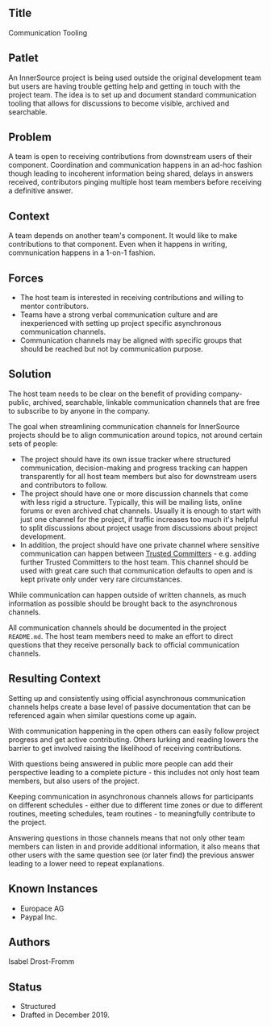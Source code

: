## Title

Communication Tooling

## Patlet

An InnerSource project is being used outside the original development team but
users are having trouble getting help and getting in touch with the project
team. The idea is to set up and document standard communication tooling that
allows for discussions to become visible, archived and searchable.

## Problem

A team is open to receiving contributions from downstream users of their
component. Coordination and communication happens in an ad-hoc fashion though
leading to incoherent information being shared, delays in answers received,
contributors pinging multiple host team members before receiving a definitive
answer.

## Context

A team depends on another team's component. It would like to make contributions
to that component. Even when it happens in writing, communication happens in a
1-on-1 fashion.

## Forces

- The host team is interested in receiving contributions and willing to mentor contributors.
- Teams have a strong verbal communication culture and are inexperienced with setting up project specific asynchronous communication channels.
- Communication channels may be aligned with specific groups that should be reached but not by communication purpose.

## Solution

The host team needs to be clear on the benefit of providing company-public,
archived, searchable, linkable communication channels that are free to subscribe
to by anyone in the company.

The goal when streamlining communication channels for InnerSource projects
should be to align communication around topics, not around certain sets of
people:

- The project should have its own issue tracker where structured communication, decision-making and progress tracking can happen transparently for all host team members but also for downstream users and contributors to follow.
- The project should have one or more discussion channels that come with less rigid a structure. Typically, this will be mailing lists, online forums or even archived chat channels. Usually it is enough to start with just one channel for the project, if traffic increases too much it's helpful to split discussions about project usage from discussions about project development.
- In addition, the project should have one private channel where sensitive communication can happen between [Trusted Committers](../trusted-committer.md) - e.g. adding further Trusted Committers to the host team. This channel should be used with great care such that communication defaults to open and is kept private only under very rare circumstances.

While communication can happen outside of written channels, as much information
as possible should be brought back to the asynchronous channels.

All communication channels should be documented in the project `README.md`. The
host team members need to make an effort to direct questions that they receive
personally back to official communication channels.

## Resulting Context

Setting up and consistently using official asynchronous communication channels
helps create a base level of passive documentation that can be referenced again
when similar questions come up again.

With communication happening in the open others can easily follow project
progress and get active contributing. Others lurking and reading lowers the
barrier to get involved raising the likelihood of receiving contributions.

With questions being answered in public more people can add their perspective
leading to a complete picture - this includes not only host team members,
but also users of the project.

Keeping communication in asynchronous channels allows for participants on
different schedules - either due to different time zones or due to different
routines, meeting schedules, team routines - to meaningfully contribute to
the project.

Answering questions in those channels means that not only other team members
can listen in and provide additional information, it also means that other
users with the same question see (or later find) the previous answer leading
to a lower need to repeat explanations.

## Known Instances

* Europace AG
* Paypal Inc.

## Authors

Isabel Drost-Fromm

## Status

* Structured
* Drafted in December 2019.
